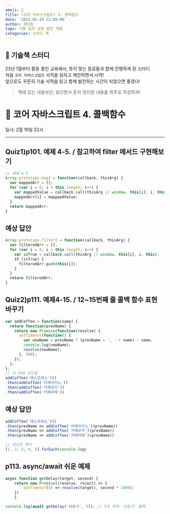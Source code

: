 ```yaml
---
emoji: 🏀
title: (코어 자바스크립트) 4. 콜백함수
date: '2023-02-19 22:00:00'
author: 제이든
tags: 기록 일지 성장 발전 개발
categories: 스터디 책
---
```


## 🏀 기술책 스터디

23년 1월부터 활동 중인 교육에서, 뜻이 맞는 동료들과 함께 진행하게 된 스터디<br/>
처음 `코어 자바스크립트` 서적을 읽자고 제안하면서 시작!<br/>
앞으로도 꾸준히 기술 서적을 읽고 함께 발전하는 시간이 되었으면 좋겠다!

> 책에 있는 내용보단, 읽으면서 혼자 정리한 내용들 위주로 작성하자!

# 🏅 코어 자바스크립트 4. 콜백함수

일시: 2월 19일 22시

---

## Quiz1)p101. 예제 4-5. / 참고하여 filter 메서드 구현해보기

```jsx
// 예제 4-5
Array.prototype.map2 = function(callback, thisArg) {
  var mappedArr = [];
  for (var i = 0; i < this.length; i++) {
    var mappedValue = callback.call(thisArg || window, this[i], i, this);
    mappedArr[i] = mapppedValue;
  }
  return mappedArr;
}
```

## 예상 답안

```jsx
Array.prototype.filter2 = function(callback, thisArg) {
  var filteredArr = [];
  for (var i = 0; i < this.length; i++) {
    var isTrue = callback.call(thisArg || window, this[i], i, this);
    if (isTrue) {
      filteredArr.push(this[i]);
    }
  }
  return filteredArr;
}
```

## Quiz2)p111. 예제4-15. / 12~15번째 줄 콜백 함수 표현 바꾸기

```jsx
var addCoffee = function(name) {
  return function(prevName) {
    return new Promise(function(resolve) {
      setTimeout(function() {
        var newName = prevName ? (prevName + ', ' + name) : name;
        console.log(newName);
        resolve(newName);
      }, 500);
    });
  };
};
// 이 아래 코드들
addCoffee('에스프레소')()
.then(addCoffee('아메리카노'))
.then(addCoffee('카페모카'))
.then(addCoffee('카페라떼'))
```

## 예상 답안

```jsx
addCoffee('에스프레소')()
.then(prevName => addCoffee('아메리카노')(prevName))
.then(prevName => addCoffee('카페모카')(prevName))
.then(prevName => addCoffee('카페라떼')(prevName))

// 비슷한 예시
[1, 2, 3, 4, 5].forEach(console.log) 
```

## p113. async/await 쉬운 예제

```jsx
async function getDelay(target, second) {
	return new Promise((resolve, reject) => {
		setTimeout(() => resolve(target), second * 1000);
    })
	}

console.log(await getDelay('비동기', 5)); // 5초 뒤에 '비동기' 출력
```

```toc

```
